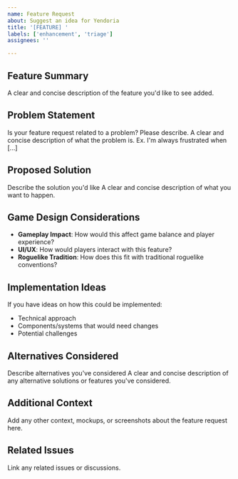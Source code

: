 ```yaml
---
name: Feature Request
about: Suggest an idea for Yendoria
title: '[FEATURE] '
labels: ['enhancement', 'triage']
assignees: ''

---
```


## Feature Summary
A clear and concise description of the feature you'd like to see added.

## Problem Statement
Is your feature request related to a problem? Please describe.
A clear and concise description of what the problem is. Ex. I'm always frustrated when [...]

## Proposed Solution
Describe the solution you'd like
A clear and concise description of what you want to happen.

## Game Design Considerations
- **Gameplay Impact**: How would this affect game balance and player experience?
- **UI/UX**: How would players interact with this feature?
- **Roguelike Tradition**: How does this fit with traditional roguelike conventions?

## Implementation Ideas
If you have ideas on how this could be implemented:
- Technical approach
- Components/systems that would need changes
- Potential challenges

## Alternatives Considered
Describe alternatives you've considered
A clear and concise description of any alternative solutions or features you've considered.

## Additional Context
Add any other context, mockups, or screenshots about the feature request here.

## Related Issues
Link any related issues or discussions.
